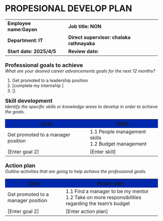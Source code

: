 # PROPESIONAL DEVELOP PLAN 


<!DOCTYPE html>
<html>
<head>
  <style>
    table {
      width: 100%;
      border-collapse: collapse;
      margin-bottom: 20px;
    }

    th, td {
      border: 1px solid #999;
      padding: 8px;
      text-align: left;
    }

    th {
      background-color:rgb(0, 40, 171);
    }

    .section-title {
      font-weight: bold;
      margin-top: 10px;
      font-size: 18px;
    }

    .note {
      font-style: italic;
      margin-bottom: 10px;
    }
  </style>
</head>
<body>



<table>
  <tr>
    <td><strong>Employee name:Gayan</strong></td>
    <td></td>
    <td><strong> Job title: NON </strong></td>
    <td></td>
  </tr>
  <tr>
    <td><strong>Department: IT </strong></td>
    <td></td>
    <td><strong>Direct supervisor: chalaka rathnayaka </strong></td>
    <td></td>
  </tr>
  <tr>
    <td><strong>Start date: 2025/4/5</strong></td>
    <td></td>
    <td><strong>Review date: </strong></td>
    <td></td>
  </tr>
</table>

<div class="section-title">Professional goals to achieve</div>
<div class="note">What are your desired career advancements goals for the next 12 months?</div>
<ol>
  <li>Get promoted to a leadership position</li>
  <li>[complete my  internship ]</li>
  <li>[]</li>
</ol>

<div class="section-title">Skill development</div>
<div class="note">Identify the specific skills or knowledge areas to develop in order to achieve the goals.</div>
<table>
  <tr>
    <th>Goal</th>
    <th>Skills</th>
  </tr>
  <tr>
    <td>Get promoted to a manager position</td>
    <td>
      1.1 People management skills<br>
      1.2 Budget management
    </td>
  </tr>
  <tr>
    <td>[Enter goal 2]</td>
    <td>[Enter skill]</td>
  </tr>
</table>

<div class="section-title">Action plan</div>
<div class="note">Outline activities that are going to help achieve the professional goals.</div>
<table>
  <tr>
    <th>Goal</th>
    <th>Action plan</th>
  </tr>
  <tr>
    <td>Get promoted to a manager position</td>
    <td>
      1.1 Find a manager to be my mentor<br>
      1.2 Take on more responsibilities regarding the team’s budget
    </td>
  </tr>
  <tr>
    <td>[Enter goal 2]</td>
    <td>[Enter action plan]</td>
  </tr>
</table>

</body>
</html>

